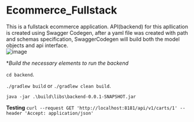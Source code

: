 # Ecommerce_Fullstack


This is a fullstack ecommerce application. API(backend) for this apllication is created using Swagger Codegen, after a yaml file was created with  path  and schemas specification, SwaggerCodegen will  build both  the  model objects and api interface.   
![image](https://user-images.githubusercontent.com/56592834/156747919-e2bde18a-8f8f-473c-a2b2-8a968ef08877.png)

**Build the necessary elements to run the backend*

`cd backend`.

`./gradlew build` or `./gradlew clean build`.

`java -jar .\build\libs\backend-0.0.1-SNAPSHOT.jar`       

**Testing**
`curl --request GET 'http://localhost:8181/api/v1/carts/1' --header 'Accept: application/json'`
